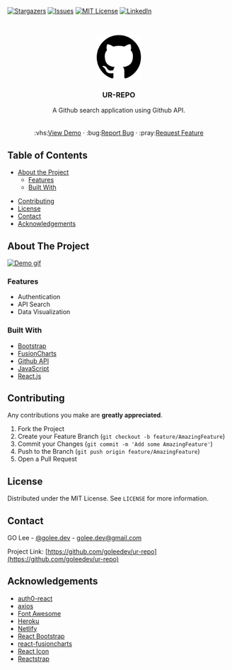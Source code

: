 <!--
*** Thanks for checking out this README Template. If you have a suggestion that would
*** make this better, please fork the repo and create a pull request or simply open
*** an issue with the tag "enhancement".
*** Thanks again! Now go create something AMAZING! :D
-->





<!-- PROJECT SHIELDS -->
<!--
*** I'm using markdown "reference style" links for readability.
*** Reference links are enclosed in brackets [ ] instead of parentheses ( ).
*** See the bottom of this document for the declaration of the reference variables
*** for contributors-url, forks-url, etc. This is an optional, concise syntax you may use.
*** https://www.markdownguide.org/basic-syntax/#reference-style-links
-->
[![Stargazers][stars-shield]][stars-url]
[![Issues][issues-shield]][issues-url]
[![MIT License][license-shield]][license-url]
[![LinkedIn][linkedin-shield]][linkedin-url]



<!-- PROJECT LOGO -->
<br />
<p align="center">
  <a href="https://github.com/goleedev/">
    <img src="./src/images/github-logo.png" alt="Logo" width="100">
  </a>

  <h3 align="center">UR-REPO</h3>

  <p align="center">
    A Github search application using Github API.
    <br />
    <br />
    <br />
    :vhs:<a href="https://ur-repo.herokuapp.com/">View Demo</a>
    ·
    :bug:<a href="https://github.com/goleedev/ur-repo/issues">Report Bug</a>
    ·
    :pray:<a href="https://github.com/goleedev/ur-repo/issues">Request Feature</a>
  </p>
</p>



<!-- TABLE OF CONTENTS -->
## Table of Contents

* [About the Project](#about-the-project)
  * [Features](#features)
  * [Built With](#built-with)
<!-- * [Getting Started](#getting-started) -->
* [Contributing](#contributing)
* [License](#license)
* [Contact](#contact)
* [Acknowledgements](#acknowledgements)



<!-- ABOUT THE PROJECT -->
## About The Project

[![Demo gif][product-screenshot]](https://ur-repo.herokuapp.com/)

### Features

  - Authentication
  - API Search
  - Data Visualization

### Built With

* [Bootstrap](https://getbootstrap.com)
* [FusionCharts](https://www.fusioncharts.com/)
* [Github API](https://developer.github.com/v3/)
* [JavaScript](https://developer.mozilla.org/ko/docs/Web/JavaScript)
* [React.js](https://github.com/facebook/react)




<!-- GETTING STARTED -->
<!-- ## Getting Started

1. Clone the repo
```sh
git clone https://github.com/goleedev/ur-repo.git
```
2. Install NPM packages
```sh
npm install
``` -->





<!-- CONTRIBUTING -->
## Contributing

Any contributions you make are **greatly appreciated**.

1. Fork the Project
2. Create your Feature Branch (`git checkout -b feature/AmazingFeature`)
3. Commit your Changes (`git commit -m 'Add some AmazingFeature'`)
4. Push to the Branch (`git push origin feature/AmazingFeature`)
5. Open a Pull Request



<!-- LICENSE -->
## License

Distributed under the MIT License. See `LICENSE` for more information.



<!-- CONTACT -->
## Contact

GO Lee - [@golee.dev](https://www.instagram.com/golee.dev/) - golee.dev@gmail.com

Project Link: [https://github.com/goleedev/ur-repo](https://github.com/goleedev/ur-repo)


<!-- ACKNOWLEDGEMENTS -->
## Acknowledgements

* [auth0-react](https://github.com/auth0/auth0-react#readme)
* [axios](https://github.com/axios/axios)
* [Font Awesome](https://fontawesome.com)
* [Heroku](https://devcenter.heroku.com/)
* [Netlify](https://docs.netlify.com/)
* [React Bootstrap](https://react-bootstrap.github.io/)
* [react-fusioncharts](https://github.com/fusioncharts/react-fusioncharts-component)
* [React Icon](https://react-icons.github.io/react-icons/)
* [Reactstrap](https://reactstrap.github.io/)

<!-- MARKDOWN LINKS & IMAGES -->
<!-- https://www.markdownguide.org/basic-syntax/#reference-style-links -->
[stars-shield]: https://img.shields.io/github/stars/goleedev/ur-repo?style=social
[stars-url]: https://github.com/goleedev/ur-repo/stargazers
[issues-shield]: https://img.shields.io/github/issues-raw/goleedev/ur-repo
[issues-url]:  https://github.com/goleedev/ur-repo/issues
[license-shield]: https://img.shields.io/github/license/goleedev/ur-repo
[license-url]: https://github.com/goleedev/ur-repo/LICENSE.txt
[linkedin-shield]: https://img.shields.io/badge/-LinkedIn-black.svg?style=flat-square&logo=linkedin&colorB=555
[linkedin-url]: https://linkedin.com/in/goleedev
[product-screenshot]: ./src/images/github-search.gif